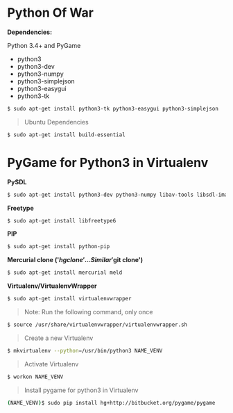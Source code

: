 # Python Of War

**Dependencies:**

Python 3.4+ and PyGame

* python3
* python3-dev
* python3-numpy
* python3-simplejson
* python3-easygui
* python3-tk

```sh
$ sudo apt-get install python3-tk python3-easygui python3-simplejson
```

>Ubuntu Dependencies
```sh
$ sudo apt-get install build-essential
```


# PyGame for Python3 in Virtualenv

**PySDL**

```sh
$ sudo apt-get install python3-dev python3-numpy libav-tools libsdl-image1.2-dev libsdl-mixer1.2-dev libsdl-ttf2.0-dev libsmpeg-dev libsdl1.2-dev  libportmidi-dev libswscale-dev libavformat-dev libavcodec-dev
```

**Freetype**

```sh
$ sudo apt-get install libfreetype6
```

**PIP**

```sh
$ sudo apt-get install python-pip
```

**Mercurial clone ('$hg clone'... Similar '$git clone')**

```sh
$ sudo apt-get install mercurial meld
```

**Virtualenv/VirtualenvWrapper**

```sh
$ sudo apt-get install virtualenvwrapper
```


> Note: Run the following command, only once
```sh
$ source /usr/share/virtualenvwrapper/virtualenvwrapper.sh
```


>Create a new Virtualenv

```sh
$ mkvirtualenv --python=/usr/bin/python3 NAME_VENV
```

>Activate Virtualenv

```sh
$ workon NAME_VENV
```

>Install pygame for python3 in Virtualenv

```sh
(NAME_VENV)$ sudo pip install hg+http://bitbucket.org/pygame/pygame
```
